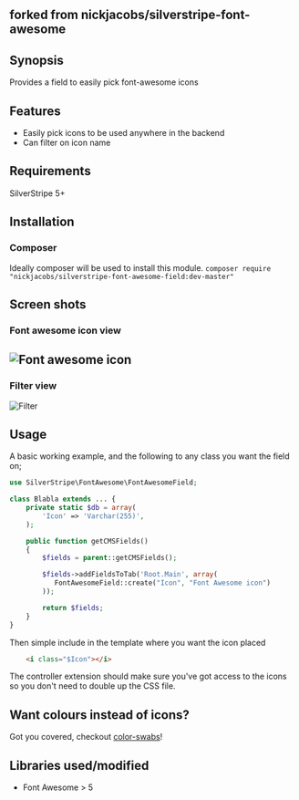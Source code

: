 ## forked from nickjacobs/silverstripe-font-awesome

## Synopsis
Provides a field to easily pick font-awesome icons

## Features
* Easily pick icons to be used anywhere in the backend
* Can filter on icon name

## Requirements
SilverStripe 5+

## Installation

### Composer

Ideally composer will be used to install this module. 
```composer require "nickjacobs/silverstripe-font-awesome-field:dev-master"```

## Screen shots

### Font awesome icon view
![Font awesome icon](https://raw.githubusercontent.com/peavers/silverstripe-font-awesome/master/images/screens/font-awesome-icons.png "Icons")
---------------------------------------
### Filter view
![Filter](https://raw.githubusercontent.com/peavers/silverstripe-font-awesome/master/images/screens/font-awesome-filter.png "Filter")

## Usage
A basic working example, and the following to any class you want the field on; 

```php
use SilverStripe\FontAwesome\FontAwesomeField;

class Blabla extends ... {
    private static $db = array(
        'Icon' => 'Varchar(255)',
    );

    public function getCMSFields()
    {
        $fields = parent::getCMSFields();

        $fields->addFieldsToTab('Root.Main', array(
           FontAwesomeField::create("Icon", "Font Awesome icon")
        ));

        return $fields;
    }
}
```

Then simple include in the template where you want the icon placed
```html
    <i class="$Icon"></i>  
```

The controller extension should make sure you've got access to the icons so you don't need to double up the CSS file. 

## Want colours instead of icons? 
Got you covered, checkout [color-swabs](https://github.com/peavers/silverstripe-color-swabs)!

## Libraries used/modified
* Font Awesome > 5
